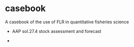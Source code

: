 # casebook

A casebook of the use of FLR in quantitative fisheries science

- AAP sol.27.4 stock assessment and forecast

-
